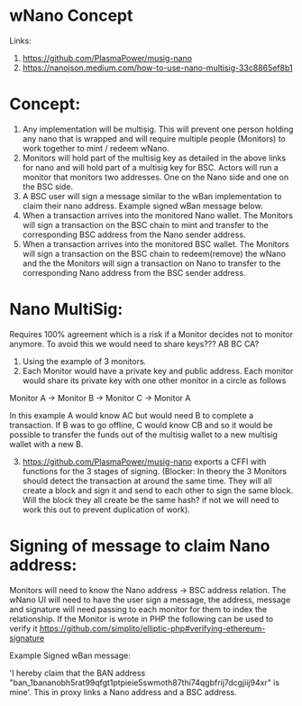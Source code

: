 # wNano Concept

Links:

1. https://github.com/PlasmaPower/musig-nano
2. https://nanojson.medium.com/how-to-use-nano-multisig-33c8865ef8b1

# Concept:

1. Any implementation will be multisig. This will prevent one person holding any nano that is wrapped and will require multiple people (Monitors) to work together to mint / redeem wNano.
2. Monitors will hold part of the multisig key as detailed in the above links for nano and will hold part of a multisig key for BSC. Actors will run a monitor that monitors two addresses. One on the Nano side and one on the BSC side.
4. A BSC user will sign a message similar to the wBan implementation to claim their nano address. Example signed wBan message below.
5. When a transaction arrives into the monitored Nano wallet. The Monitors will sign a transaction on the BSC chain to mint and transfer to the corresponding BSC address from the Nano sender address.
6. When a transaction arrives into the monitored BSC wallet. The Monitors will sign a transaction on the BSC chain to redeem(remove) the wNano and the the Monitors will sign a transaction on Nano to transfer to the corresponding Nano address from the BSC sender address.

# Nano MultiSig:

Requires 100% agreement which is a risk if a Monitor decides not to monitor anymore. To avoid this we would need to share keys??? AB BC CA?

1. Using the example of 3 monitors. 
2. Each Monitor would have a private key and public address. Each monitor would share its private key with one other monitor in a circle as follows

Monitor A -> Monitor B -> Monitor C -> Monitor A

In this example A would know AC but would need B to complete a transaction. If B was to go offline, C would know CB and so it would be possible to transfer the funds out of the multisig wallet to a new multisig wallet with a new B.

3. https://github.com/PlasmaPower/musig-nano exports a CFFI with functions for the 3 stages of signing. (Blocker: In theory the 3 Monitors should detect the transaction at around the same time. They will all create a block and sign it and send to each other to sign the same block. Will the block they all create be the same hash? if not we will need to work this out to prevent duplication of work).

# Signing of message to claim Nano address:

Monitors will need to know the Nano address -> BSC address relation. The wNano UI will need to have the user sign a message, the address, message and signature will need passing to each monitor for them to index the relationship. If the Monitor is wrote in PHP the following can be used to verify it https://github.com/simplito/elliptic-php#verifying-ethereum-signature

Example Signed wBan message:

'I hereby claim that the BAN address "ban_1bananobh5rat99qfgt1ptpieie5swmoth87thi74qgbfrij7dcgjiij94xr" is mine'. This in proxy links a Nano address and a BSC address.
